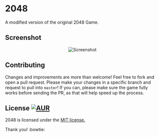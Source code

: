 # 2048
A modified version of the original 2048 Game.

## Screenshot

<p align="center">
  <img src="https://cloud.githubusercontent.com/assets/1175750/8614312/280e5dc2-26f1-11e5-9f1f-5891c3ca8b26.png" alt="Screenshot"/>
</p>

## Contributing
Changes and improvements are more than welcome! Feel free to fork and open a pull request. Please make your changes in a specific branch and request to pull into `master`! If you can, please make sure the game fully works before sending the PR, as that will help speed up the process.

## License [![AUR](https://img.shields.io/aur/license/yaourt.svg?maxAge=2592000)](My_2048/LICENSE.txt)

2048 is licensed under the [MIT license.](https://github.com/gabrielecirulli/2048/blob/master/LICENSE.txt)

Thank you! :bowtie:
